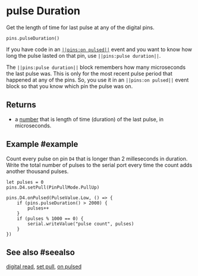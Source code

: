 # pulse Duration

Get the length of time for last pulse at any of the digital pins.

```sig
pins.pulseDuration()
```

If you have code in an [``||pins:on pulsed||``](/reference/pins/on-pulsed) event and you want to know how long the pulse lasted on that pin, use ``||pins:pulse duration||``. 

The ``||pins:pulse duration||`` block remembers how many microseconds the last pulse was. This is only for the most
recent pulse period that happened at any of the pins. So, you use it in an ``||pins:on pulsed||`` event block so that
you know which pin the pulse was on.

## Returns

* a [number](/types/number) that is length of time (duration) of the last pulse, in microseconds.

## Example #example

Count every pulse on pin `D4` that is longer than 2 milleseconds in duration. Write the total
number of pulses to the serial port every time the count adds another thousand pulses.

```blocks
let pulses = 0
pins.D4.setPull(PinPullMode.PullUp)

pins.D4.onPulsed(PulseValue.Low, () => {
    if (pins.pulseDuration() > 2000) {
        pulses++
    }
    if (pulses % 1000 == 0) {
        serial.writeValue("pulse count", pulses)
    }
})
```

## See also #seealso

[digital read](/reference/pins/digital-read), [set pull](/reference/pins/set-pull),
[on pulsed](/reference/pins/on-pulsed)